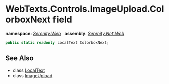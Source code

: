# WebTexts.Controls.ImageUpload.ColorboxNext field
**namespace:** *[Serenity.Web](../../README.md#serenity.web-namespace)*   **assembly**: *[Serenity.Net.Web](../../README.md)*

```csharp
public static readonly LocalText ColorboxNext;
```

## See Also

* class [LocalText](../Serenity.Net.Core/../../Serenity/LocalText.md)
* class [ImageUpload](../WebTexts.Controls.ImageUpload.md)
